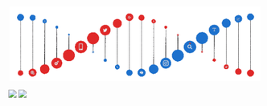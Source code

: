 <p align="center">
  <a><img src="https://github.com/Oleja302/Oleja302/blob/main/dna.gif" width="500"></a>
</p>

<a href="https://github.com/Oleja302"><img src="https://img.shields.io/badge/GitHub-000000?style=for-the-badge&logo=GitHub&logoColor=white"></a>
<a href="https://vk.com/oleja2003"><img src="https://img.shields.io/badge/VK-3F51B5?style=for-the-badge&logo=VK&logoColor=white"></a>
